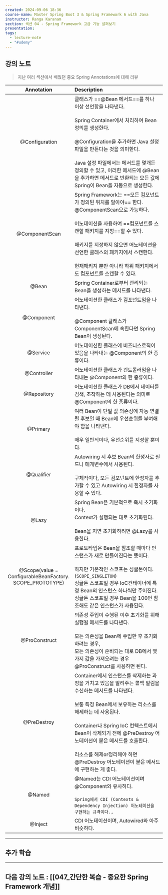 ```yaml
---
created: 2024-09-06 18:36
course-name: Master Spring Boot 3 & Spring Framework 6 with Java
instructor: Ranga Karanam
section: 섹션 04 - Spring Framework 고급 기능 살펴보기
presentation: 
tags:
  - lecture-note
  - "#udemy"
---
```

## 강의 노트
> 지난 여러 섹션에서 배웠던 중요 Spring Annotations에 대해 리뷰

|                           Annotation                           | Description                                                                                                                                                                                                                                                |
| :------------------------------------------------------------: | :--------------------------------------------------------------------------------------------------------------------------------------------------------------------------------------------------------------------------------------------------------- |
|                         @Configuration                         | 클래스가 ==@Bean 메서드==를 하나 이상 선언함을 나타낸다.<br><br>Spring Container에서 처리하여 Bean 정의를 생성한다.<br><br>@Configuration을 추가하면 Java 설정 파일을 만든다는 것을 의미한다.<br><br>Java 설정 파일에서는 메서드를 몇개든 정의할 수 있고, 이러한 메서드에 @Bean 을 추가하면 메서드로 반환되는 모든 값에 Spring이 Bean을 자동으로 생성한다.            |
|                         @ComponentScan                         | Spring Framework는 ==모든 컴포넌트가 정의된 위치를 알아야== 한다. @ComponentScan으로 가능하다.<br><br>어노테이션을 사용하여 ==컴포넌트를 스캔할 패키지를 지정==할 수 있다.<br><br>패키지를 지정하지 않으면 어노테이션을 선언한 클래스의 패키지에서 스캔한다.<br><br>현재패키지 뿐만 아니라 하위 패키지에서도 컴포넌트를 스캔할 수 있다.                                       |
|                             @Bean                              | Spring Container로부터 관리되는 Bean을 생성하는 메서드를 나타낸다.                                                                                                                                                                                                             |
|                           @Component                           | 어노테이션한 클래스가 컴포넌트임을 나타낸다.<br><br>@Component 클래스가 ComponentScan에 속한다면 Spring Bean이 생성된다.                                                                                                                                                                     |
|                            @Service                            | 어노테이션한 클래스에 비즈니스로직이 있음을 나타내는 @Component의 한 종류이다.                                                                                                                                                                                                           |
|                          @Controller                           | 어노테이션한 클래스가 컨트롤러임을 나타내는 @Component의 한 종류이다.                                                                                                                                                                                                                |
|                          @Repository                           | 어노테이션한 클래스가 DB에서 데이터를 검색, 조작하는 데 사용된다는 의미로 @Component의 한 종류이다.                                                                                                                                                                                             |
|                            @Primary                            | 여러 Bean이 단일 값 의존성에 자동 연결될 후보일 때 Bean에 우선순위를 부여해야 함을 나타낸다.<br><br>매우 일반적이다, 우선순위를 지정할 뿐이다.                                                                                                                                                                  |
|                           @Qualifier                           | Autowiring 시 후보 Bean의 한정자로 필드나 매개변수에서 사용된다.<br><br>구체적이다, 모든 컴포넌트에 한정자를 추가할 수 있고 Autowiring 시 한정자를 사용할 수 있다.                                                                                                                                               |
|                             @Lazy                              | Spring Bean은 기본적으로 즉시 초기화이다.<br>Context가 실행되는 대로 초기화된다.<br><br>Bean을 지연 초기화하려면 @Lazy를 사용한다.                                                                                                                                                                |
| @Scope(value =<br>ConfigurableBeanFactory.<br>SCOPE_PROTOTYPE) | 프로토타입은 Bean을 참조할 때마다 인스턴스가 새로 만들어진다는 뜻이다.<br><br>하지만 기본적인 스코프는 싱글톤이다. (`SCOPE_SINGLETON`)<br>싱글톤 스코프일 경우 IoC컨테이너에 특정 Bean의 인스턴스 하나씩만 주어진다.<br>싱글톤 스코프일 경우 Bean을 100번 참조해도 같은 인스턴스가 사용된다.                                                                   |
|                         @ProConstruct                          | 의존성 주입이 수행된 이후 초기화를 위해 실행될 메서드를 나타낸다.<br><br>모든 의존성을 Bean에 주입한 후 초기화하려는 경우, <br>모든 의존성이 준비되는 대로 DB에서 몇가지 값을 가져오려는 경우 <br>@ProConstruct를 사용하면 된다.                                                                                                           |
|                          @PreDestroy                           | Container에서 인스턴스를 삭제하는 과정을 거치고 있음을 알려주는 콜백 알림을 수신하는 메서드를 나타낸다.<br><br>보통 특정 Bean에서 보유하는 리소스를 해제하는 데 사용된다.<br><br>Container나 Spring IoC 컨텍스트에서 Bean이 삭제되기 전에 @PreDestroy 어노테이션이 붙은 메서드를 호출한다.<br><br>리소스를 해제or정리해야 하면 @PreDestroy 어노테이션이 붙은 메서드에 구현하는 게 좋다. |
|                             @Named                             | @Named는 CDI 어노테이션이며 @Component와 유사하다.<br><br>`Spring에서 CDI (Contexts & Dependency Injection) 어노테이션을 구현하는 규격이다., `                                                                                                                                          |
|                            @Inject                             | CDI 어노테이션이며, Autowired와 아주 비슷하다.                                                                                                                                                                                                                           |



---
## 추가 학습


---
## 다음 강의 노트 : [[047_간단한 복습 - 중요한 Spring Framework 개념]]
